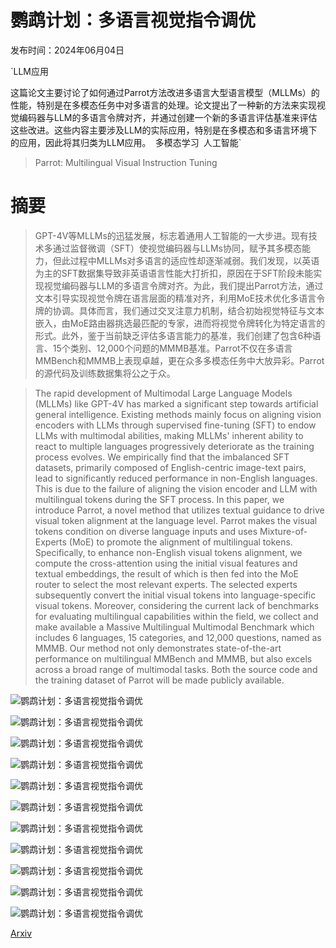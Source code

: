 # 鹦鹉计划：多语言视觉指令调优

发布时间：2024年06月04日

`LLM应用

这篇论文主要讨论了如何通过Parrot方法改进多语言大型语言模型（MLLMs）的性能，特别是在多模态任务中对多语言的处理。论文提出了一种新的方法来实现视觉编码器与LLM的多语言令牌对齐，并通过创建一个新的多语言评估基准来评估这些改进。这些内容主要涉及LLM的实际应用，特别是在多模态和多语言环境下的应用，因此将其归类为LLM应用。` `多模态学习` `人工智能`

> Parrot: Multilingual Visual Instruction Tuning

# 摘要

> GPT-4V等MLLMs的迅猛发展，标志着通用人工智能的一大步进。现有技术多通过监督微调（SFT）使视觉编码器与LLMs协同，赋予其多模态能力，但此过程中MLLMs对多语言的适应性却逐渐减弱。我们发现，以英语为主的SFT数据集导致非英语语言性能大打折扣，原因在于SFT阶段未能实现视觉编码器与LLM的多语言令牌对齐。为此，我们提出Parrot方法，通过文本引导实现视觉令牌在语言层面的精准对齐，利用MoE技术优化多语言令牌的协调。具体而言，我们通过交叉注意力机制，结合初始视觉特征与文本嵌入，由MoE路由器挑选最匹配的专家，进而将视觉令牌转化为特定语言的形式。此外，鉴于当前缺乏评估多语言能力的基准，我们创建了包含6种语言、15个类别、12,000个问题的MMMB基准。Parrot不仅在多语言MMBench和MMMB上表现卓越，更在众多多模态任务中大放异彩。Parrot的源代码及训练数据集将公之于众。

> The rapid development of Multimodal Large Language Models (MLLMs) like GPT-4V has marked a significant step towards artificial general intelligence. Existing methods mainly focus on aligning vision encoders with LLMs through supervised fine-tuning (SFT) to endow LLMs with multimodal abilities, making MLLMs' inherent ability to react to multiple languages progressively deteriorate as the training process evolves. We empirically find that the imbalanced SFT datasets, primarily composed of English-centric image-text pairs, lead to significantly reduced performance in non-English languages. This is due to the failure of aligning the vision encoder and LLM with multilingual tokens during the SFT process. In this paper, we introduce Parrot, a novel method that utilizes textual guidance to drive visual token alignment at the language level. Parrot makes the visual tokens condition on diverse language inputs and uses Mixture-of-Experts (MoE) to promote the alignment of multilingual tokens. Specifically, to enhance non-English visual tokens alignment, we compute the cross-attention using the initial visual features and textual embeddings, the result of which is then fed into the MoE router to select the most relevant experts. The selected experts subsequently convert the initial visual tokens into language-specific visual tokens. Moreover, considering the current lack of benchmarks for evaluating multilingual capabilities within the field, we collect and make available a Massive Multilingual Multimodal Benchmark which includes 6 languages, 15 categories, and 12,000 questions, named as MMMB. Our method not only demonstrates state-of-the-art performance on multilingual MMBench and MMMB, but also excels across a broad range of multimodal tasks. Both the source code and the training dataset of Parrot will be made publicly available.

![鹦鹉计划：多语言视觉指令调优](../../../paper_images/2406.02539/x2.png)

![鹦鹉计划：多语言视觉指令调优](../../../paper_images/2406.02539/x3.png)

![鹦鹉计划：多语言视觉指令调优](../../../paper_images/2406.02539/x4.png)

![鹦鹉计划：多语言视觉指令调优](../../../paper_images/2406.02539/x5.png)

![鹦鹉计划：多语言视觉指令调优](../../../paper_images/2406.02539/x6.png)

![鹦鹉计划：多语言视觉指令调优](../../../paper_images/2406.02539/x7.png)

![鹦鹉计划：多语言视觉指令调优](../../../paper_images/2406.02539/x8.png)

![鹦鹉计划：多语言视觉指令调优](../../../paper_images/2406.02539/x9.png)

![鹦鹉计划：多语言视觉指令调优](../../../paper_images/2406.02539/x10.png)

![鹦鹉计划：多语言视觉指令调优](../../../paper_images/2406.02539/x11.png)

![鹦鹉计划：多语言视觉指令调优](../../../paper_images/2406.02539/x12.png)

[Arxiv](https://arxiv.org/abs/2406.02539)
